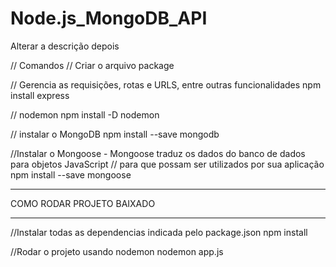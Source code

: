# Node.js_MongoDB_API
Alterar a descrição depois

// Comandos
// Criar o arquivo package

// Gerencia as requisições, rotas e URLS, entre outras funcionalidades
npm install express

// nodemon
npm install -D nodemon

// instalar o MongoDB
npm install --save mongodb

//Instalar o Mongoose - Mongoose traduz os dados do banco de dados para objetos JavaScript
// para que possam ser utilizados por sua aplicação
npm install --save mongoose

 ---------------------------------
 COMO RODAR PROJETO BAIXADO
 -- -----------------------------
 //Instalar todas as dependencias indicada pelo package.json
 npm install

 //Rodar o projeto usando nodemon
 nodemon app.js